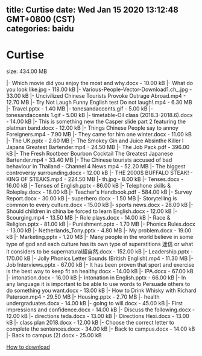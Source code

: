 
title: Curtise
date: Wed Jan 15 2020 13:12:48 GMT+0800 (CST)    
categories: baidu
---

# Curtise
size: 434.00 MB
 
 
|- Which movie did you enjoy the most and why.docx - 10.00 kB
|- What do you look like.jpg - 118.00 kB
|- Various-People-Vector-Download1.ch_.jpg - 33.00 kB
|- Uncivilized Chinese Tourists Provoke Outrage Abroad.mp4 - 12.70 MB
|- Try Not Laugh Funny English test   Do not laugh!.mp4 - 6.30 MB
|- Travel.pptx - 1.40 MB
|- tonesandaccents.gif - 5.00 kB
|- tonesandaccents 1.gif - 5.00 kB
|- timetable-Oil class (2018.3-2018.6).docx - 14.00 kB
|- This is something new the Casper slide part 2 featuring the platman band.docx - 12.00 kB
|- Things Chinese People say to annoy Foreigners.mp4 - 7.90 MB
|- They came for him one winter.docx - 11.00 kB
|- The UK.pptx - 2.60 MB
|- The Smokey Gin and Juice Absinthe Killer l  Japans Greatest Bartender.mp4 - 24.50 MB
|- The Job Pack.pdf - 396.00 kB
|- The Fresh Rootbeer Bourbon Cocktail  The Greatest Japanese Bartender.mp4 - 33.40 MB
|- The Chinese tourists accused of bad behaviour in Thailand - Channel 4 News.mp4 - 52.20 MB
|- The biggest controversy surrounding.docx - 12.00 kB
|- THE 2000$ BUFFALO STEAK! - KING OF STEAKS.mp4 - 224.50 MB
|- th.jpg - 8.00 kB
|- Tenses.docx - 16.00 kB
|- Tenses of English.pptx - 86.00 kB
|- Telephone skills & Roleplay.docx - 18.00 kB
|- Teacher's Handbook.pdf - 584.00 kB
|- Survey Report.docx - 30.00 kB
|- superhero.docx - 1.50 MB
|- Storytelling is common to every culture.docx - 15.00 kB
|- sports news.docx - 28.00 kB
|- Should children in china be forced to learn English.docx - 12.00 kB
|- Scourging.mp4 - 13.50 MB
|- Role plays.docx - 14.00 kB
|- Race & Religion.pptx - 81.00 kB
|- Punishment.pptx - 1.70 MB
|- Phonics Rules.docx - 13.00 kB
|- Netherlands_Tony.pptx - 4.80 MB
|- My problem.docx - 19.00 kB
|- Marketing.pptx - 1.20 MB
|- Many people in the world believe in some type of god and each culture has its own type of superstitions 迷信 or what it considers to be supernatural超自然.docx - 152.00 kB
|- Leadership.pptx - 170.00 kB
|- Jolly Phonics Letter Sounds (British English).mp4 - 11.30 MB
|- Job Interviews.pptx - 67.00 kB
|- It has been proven that sport and exercise is the best way to keep fit an healthy.docx - 14.00 kB
|- IPA.docx - 67.00 kB
|- intonation.docx - 16.00 kB
|- Intonation in English.pptx - 66.00 kB
|- In any language it is important to be able to use words to Persuade others to do something you want.docx - 13.00 kB
|- How to Drink Whisky with Richard Paterson.mp4 - 29.50 MB
|- Housing.pptx - 2.70 MB
|- health undergraduates.docx - 14.00 kB
|- going to will.docx - 45.00 kB
|- First impressions and confidence.docx - 14.00 kB
|- Discuss the following.docx - 12.00 kB
|- directions teda.docx - 13.00 kB
|- Directions Hexi.docx - 13.00 kB
|- class plan 2018.docx - 12.00 kB
|- Choose the correct letter to complete the sentences.docx - 34.00 kB
|- Back to campus.docx - 14.00 kB
|- Back to campus (2).docx - 25.00 kB

[How to download](https://bpcam.bemobtrk.com/go/2ceec3aa-1ca2-46d6-b9ff-aaa5c184517c?jno=257)